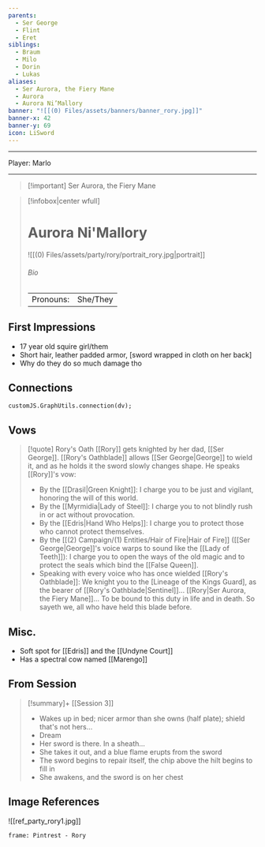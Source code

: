 ```yaml
---
parents:
  - Ser George
  - Flint
  - Eret
siblings:
  - Braum
  - Milo
  - Dorin
  - Lukas
aliases:
  - Ser Aurora, the Fiery Mane
  - Aurora
  - Aurora Ni’Mallory
banner: "![[(0) Files/assets/banners/banner_rory.jpg]]"
banner-x: 42
banner-y: 69
icon: LiSword
---
```

---
Player: Marlo

---
> [!important] Ser Aurora, the Fiery Mane

> [!infobox|center wfull]
> # Aurora Ni'Mallory
> ![[(0) Files/assets/party/rory/portrait_rory.jpg|portrait]]
> ###### Bio
> |  |  |
> | --- | --- |
> | Pronouns: | She/They |

## First Impressions

- 17 year old squire girl/them
- Short hair, leather padded armor, [sword wrapped in cloth on her back]
- Why do they do so much damage tho

## Connections

```dataviewjs
customJS.GraphUtils.connection(dv);
```

## Vows

> [!quote] Rory's Oath
[[Rory]] gets knighted by her dad, [[Ser George]]. [[Rory's Oathblade]] allows [[Ser George|George]] to wield it, and as he holds it the sword slowly changes shape. He speaks [[Rory]]'s vow:
> 
> - By the [[Drasil|Green Knight]]: I charge you to be just and vigilant, honoring the will of this world.
> - By the [[Myrmidia|Lady of Steel]]: I charge you to not blindly rush in or act without provocation.
> - By the [[Edris|Hand Who Helps]]: I charge you to protect those who cannot protect themselves.
> - By the [[(2) Campaign/(1) Entities/Hair of Fire|Hair of Fire]] ([[Ser George|George]]'s voice warps to sound like the [[Lady of Teeth]]): I charge you to open the ways of the old magic and to protect the seals which bind the [[False Queen]].
> - Speaking with every voice who has once wielded [[Rory's Oathblade]]: We knight you to the [Lineage of the Kings Guard], as the bearer of [[Rory's Oathblade|Sentinel]]... [[Rory|Ser Aurora, the Fiery Mane]]... To be bound to this duty in life and in death. So sayeth we, all who have held this blade before.

## Misc.

- Soft spot for [[Edris]] and the [[Undyne Court]]
- Has a spectral cow named [[Marengo]]

## From Session

> [!summary]+ [[Session 3]]
> - Wakes up in bed; nicer armor than she owns (half plate); shield that's not hers...
> - Dream
> - Her sword is there. In a sheath...
> -  She takes it out, and a blue flame erupts from the sword
> - The sword begins to repair itself, the chip above the hilt begins to fill in
> - She awakens, and the sword is on her chest 

## Image References

![[ref_party_rory1.jpg]]

```custom-frames
frame: Pintrest - Rory
```
